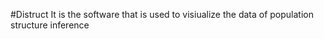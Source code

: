 #Distruct 
It is the software that is used to visiualize the data of population structure inference
